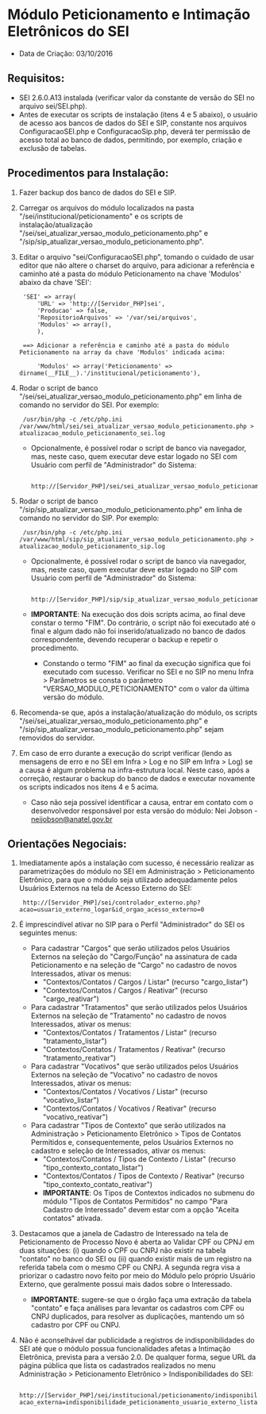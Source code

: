 # Módulo Peticionamento e Intimação Eletrônicos do SEI
- Data de Criação: 03/10/2016

## Requisitos:
- SEI 2.6.0.A13 instalada (verificar valor da constante de versão do SEI no arquivo sei/SEI.php).
- Antes de executar os scripts de instalação (itens 4 e 5 abaixo), o usuário de acesso aos bancos de dados do SEI e SIP, constante nos arquivos ConfiguracaoSEI.php e ConfiguracaoSip.php, deverá ter permissão de acesso total ao banco de dados, permitindo, por exemplo, criação e exclusão de tabelas.

## Procedimentos para Instalação:

1. Fazer backup dos banco de dados do SEI e SIP.
2. Carregar os arquivos do módulo localizados na pasta "/sei/institucional/peticionamento" e os scripts de instalação/atualização "/sei/sei_atualizar_versao_modulo_peticionamento.php" e "/sip/sip_atualizar_versao_modulo_peticionamento.php".
3. Editar o arquivo "sei/ConfiguracaoSEI.php", tomando o cuidado de usar editor que não altere o charset do arquivo, para adicionar a referência e caminho até a pasta do módulo Peticionamento na chave 'Modulos' abaixo da chave 'SEI':

		'SEI' => array(
			'URL' => 'http://[Servidor_PHP]sei',
			'Producao' => false,
			'RepositorioArquivos' => '/var/sei/arquivos',
			'Modulos' => array(),
			),

		==> Adicionar a referência e caminho até a pasta do módulo Peticionamento na array da chave 'Modulos' indicada acima:
			
			'Modulos' => array('Peticionamento' => dirname(__FILE__).'/institucional/peticionamento'),

4. Rodar o script de banco "/sei/sei_atualizar_versao_modulo_peticionamento.php" em linha de comando no servidor do SEI. Por exemplo:

		/usr/bin/php -c /etc/php.ini /var/www/html/sei/sei_atualizar_versao_modulo_peticionamento.php > atualizacao_modulo_peticionamento_sei.log
	- Opcionalmente, é possível rodar o script de banco via navegador, mas, neste caso, quem executar deve estar logado no SEI com Usuário com perfil de "Administrador" do Sistema:

			http://[Servidor_PHP]/sei/sei_atualizar_versao_modulo_peticionamento.php
	
5. Rodar o script de banco "/sip/sip_atualizar_versao_modulo_peticionamento.php" em linha de comando no servidor do SIP. Por exemplo:

		/usr/bin/php -c /etc/php.ini /var/www/html/sip/sip_atualizar_versao_modulo_peticionamento.php > atualizacao_modulo_peticionamento_sip.log
	- Opcionalmente, é possível rodar o script de banco via navegador, mas, neste caso, quem executar deve estar logado no SIP com Usuário com perfil de "Administrador" do Sistema:

			http://[Servidor_PHP]/sip/sip_atualizar_versao_modulo_peticionamento.php
	- **IMPORTANTE**: Na execução dos dois scripts acima, ao final deve constar o termo "FIM". Do contrário, o script não foi executado até o final e algum dado não foi inserido/atualizado no banco de dados correspondente, devendo recuperar o backup e repetir o procedimento.
		- Constando o termo "FIM" ao final da execução significa que foi executado com sucesso. Verificar no SEI e no SIP no menu Infra > Parâmetros se consta o parâmetro "VERSAO_MODULO_PETICIONAMENTO" com o valor da última versão do módulo.

6. Recomenda-se que, após a instalação/atualização do módulo, os scripts "/sei/sei_atualizar_versao_modulo_peticionamento.php" e "/sip/sip_atualizar_versao_modulo_peticionamento.php" sejam removidos do servidor.
7. Em caso de erro durante a execução do script verificar (lendo as mensagens de erro e no SEI em Infra > Log e no SIP em Infra > Log) se a causa é algum problema na infra-estrutura local. Neste caso, após a correção, restaurar o backup do banco de dados e executar novamente os scripts indicados nos itens 4 e 5 acima.
	- Caso não seja possível identificar a causa, entrar em contato com o desenvolvedor responsável por esta versão do módulo: Nei Jobson - neijobson@anatel.gov.br

## Orientações Negociais:

1. Imediatamente após a instalação com sucesso, é necessário realizar as parametrizações do módulo no SEI em Administração > Peticionamento Eletrônico, para que o módulo seja utilizado adequadamente pelos Usuários Externos na tela de Acesso Externo do SEI:

		http://[Servidor_PHP]/sei/controlador_externo.php?acao=usuario_externo_logar&id_orgao_acesso_externo=0

2. É imprescindível ativar no SIP para o Perfil "Administrador" do SEI os seguintes menus:
	- Para cadastrar "Cargos" que serão utilizados pelos Usuários Externos na seleção do "Cargo/Função" na assinatura de cada Peticionamento e na seleção de "Cargo" no cadastro de novos Interessados, ativar os menus:
		- "Contextos/Contatos / Cargos / Listar" (recurso "cargo_listar")
		- "Contextos/Contatos / Cargos / Reativar" (recurso "cargo_reativar")
	- Para cadastrar "Tratamentos" que serão utilizados pelos Usuários Externos na seleção de "Tratamento" no cadastro de novos Interessados, ativar os menus:
		- "Contextos/Contatos / Tratamentos / Listar" (recurso "tratamento_listar")
		- "Contextos/Contatos / Tratamentos / Reativar" (recurso "tratamento_reativar")
	- Para cadastrar "Vocativos" que serão utilizados pelos Usuários Externos na seleção de "Vocativo" no cadastro de novos Interessados, ativar os menus:
		- "Contextos/Contatos / Vocativos / Listar" (recurso "vocativo_listar")
		- "Contextos/Contatos / Vocativos / Reativar" (recurso "vocativo_reativar")
	- Para cadastrar "Tipos de Contexto" que serão utilizados na Administração > Peticionamento Eletrônico > Tipos de Contatos Permitidos e, consequentemente, pelos Usuários Externos no cadastro e seleção de Interessados, ativar os menus:
		- "Contextos/Contatos / Tipos de Contexto / Listar" (recurso "tipo_contexto_contato_listar")
		- "Contextos/Contatos / Tipos de Contexto / Reativar" (recurso "tipo_contexto_contato_reativar")
		- **IMPORTANTE**: Os Tipos de Contextos indicados no submenu do módulo "Tipos de Contatos Permitidos" no campo "Para Cadastro de Interessado" devem estar com a opção "Aceita contatos" ativada.

4. Destacamos que a janela de Cadastro de Interessado na tela de Peticionamento de Processo Novo é aberta ao Validar CPF ou CPNJ em duas situações: (i) quando o CPF ou CNPJ não existir na tabela "contato" no banco do SEI ou (ii) quando existir mais de um registro na referida tabela com o mesmo CPF ou CNPJ. A segunda regra visa a priorizar o cadastro novo feito por meio do Módulo pelo próprio Usuário Externo, que geralmente possui mais dados sobre o Interessado.
	- **IMPORTANTE**: sugere-se que o órgão faça uma extração da tabela "contato" e faça análises para levantar os cadastros com CPF ou CNPJ duplicados, para resolver as duplicações, mantendo um só cadastro por CPF ou CNPJ.
	
5. Não é aconselhável dar publicidade a registros de indisponibilidades do SEI até que o módulo possua funcionalidades afetas a Intimação Eletrônica, prevista para a versão 2.0. De qualquer forma, segue URL da página pública que lista os cadastrados realizados no menu Administração > Peticionamento Eletrônico > Indisponibilidades do SEI:

		http://[Servidor_PHP]/sei/institucional/peticionamento/indisponibilidade_peticionamento_usuario_externo_lista.php?acao_externa=indisponibilidade_peticionamento_usuario_externo_listar&id_orgao_acesso_externo=0